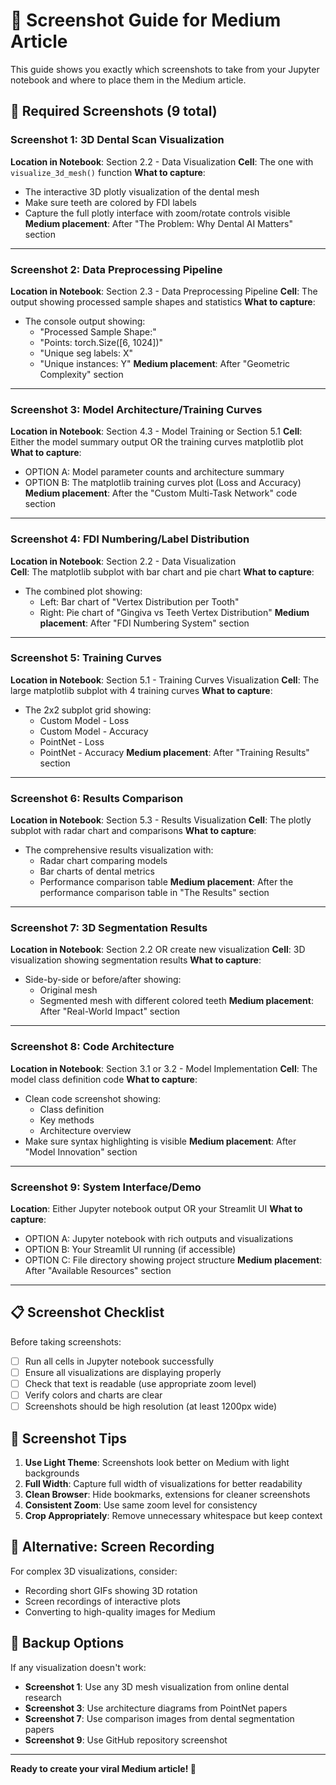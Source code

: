 # 📸 Screenshot Guide for Medium Article

This guide shows you exactly which screenshots to take from your Jupyter notebook and where to place them in the Medium article.

## 🎯 Required Screenshots (9 total)

### **Screenshot 1: 3D Dental Scan Visualization**
**Location in Notebook**: Section 2.2 - Data Visualization
**Cell**: The one with `visualize_3d_mesh()` function
**What to capture**: 
- The interactive 3D plotly visualization of the dental mesh
- Make sure teeth are colored by FDI labels
- Capture the full plotly interface with zoom/rotate controls visible
**Medium placement**: After "The Problem: Why Dental AI Matters" section

---

### **Screenshot 2: Data Preprocessing Pipeline**  
**Location in Notebook**: Section 2.3 - Data Preprocessing Pipeline
**Cell**: The output showing processed sample shapes and statistics
**What to capture**:
- The console output showing:
  - "Processed Sample Shape:"
  - "Points: torch.Size([6, 1024])"
  - "Unique seg labels: X"
  - "Unique instances: Y"
**Medium placement**: After "Geometric Complexity" section

---

### **Screenshot 3: Model Architecture/Training Curves**
**Location in Notebook**: Section 4.3 - Model Training or Section 5.1
**Cell**: Either the model summary output OR the training curves matplotlib plot
**What to capture**:
- OPTION A: Model parameter counts and architecture summary
- OPTION B: The matplotlib training curves plot (Loss and Accuracy)
**Medium placement**: After the "Custom Multi-Task Network" code section

---

### **Screenshot 4: FDI Numbering/Label Distribution**
**Location in Notebook**: Section 2.2 - Data Visualization  
**Cell**: The matplotlib subplot with bar chart and pie chart
**What to capture**:
- The combined plot showing:
  - Left: Bar chart of "Vertex Distribution per Tooth"
  - Right: Pie chart of "Gingiva vs Teeth Vertex Distribution"
**Medium placement**: After "FDI Numbering System" section

---

### **Screenshot 5: Training Curves**
**Location in Notebook**: Section 5.1 - Training Curves Visualization
**Cell**: The large matplotlib subplot with 4 training curves
**What to capture**:
- The 2x2 subplot grid showing:
  - Custom Model - Loss
  - Custom Model - Accuracy  
  - PointNet - Loss
  - PointNet - Accuracy
**Medium placement**: After "Training Results" section

---

### **Screenshot 6: Results Comparison**
**Location in Notebook**: Section 5.3 - Results Visualization
**Cell**: The plotly subplot with radar chart and comparisons
**What to capture**:
- The comprehensive results visualization with:
  - Radar chart comparing models
  - Bar charts of dental metrics
  - Performance comparison table
**Medium placement**: After the performance comparison table in "The Results" section

---

### **Screenshot 7: 3D Segmentation Results**
**Location in Notebook**: Section 2.2 OR create new visualization
**Cell**: 3D visualization showing segmentation results
**What to capture**:
- Side-by-side or before/after showing:
  - Original mesh
  - Segmented mesh with different colored teeth
**Medium placement**: After "Real-World Impact" section

---

### **Screenshot 8: Code Architecture**
**Location in Notebook**: Section 3.1 or 3.2 - Model Implementation
**Cell**: The model class definition code
**What to capture**:
- Clean code screenshot showing:
  - Class definition
  - Key methods
  - Architecture overview
- Make sure syntax highlighting is visible
**Medium placement**: After "Model Innovation" section

---

### **Screenshot 9: System Interface/Demo**
**Location**: Either Jupyter notebook output OR your Streamlit UI
**What to capture**:
- OPTION A: Jupyter notebook with rich outputs and visualizations
- OPTION B: Your Streamlit UI running (if accessible)
- OPTION C: File directory showing project structure
**Medium placement**: After "Available Resources" section

---

## 📋 Screenshot Checklist

Before taking screenshots:
- [ ] Run all cells in Jupyter notebook successfully
- [ ] Ensure all visualizations are displaying properly
- [ ] Check that text is readable (use appropriate zoom level)
- [ ] Verify colors and charts are clear
- [ ] Screenshots should be high resolution (at least 1200px wide)

## 🎨 Screenshot Tips

1. **Use Light Theme**: Screenshots look better on Medium with light backgrounds
2. **Full Width**: Capture full width of visualizations for better readability
3. **Clean Browser**: Hide bookmarks, extensions for cleaner screenshots
4. **Consistent Zoom**: Use same zoom level for consistency
5. **Crop Appropriately**: Remove unnecessary whitespace but keep context

## 📱 Alternative: Screen Recording

For complex 3D visualizations, consider:
- Recording short GIFs showing 3D rotation
- Screen recordings of interactive plots
- Converting to high-quality images for Medium

## 🔄 Backup Options

If any visualization doesn't work:
- **Screenshot 1**: Use any 3D mesh visualization from online dental research
- **Screenshot 3**: Use architecture diagrams from PointNet papers
- **Screenshot 7**: Use comparison images from dental segmentation papers
- **Screenshot 9**: Use GitHub repository screenshot

---

**Ready to create your viral Medium article! 🚀**